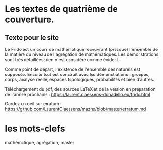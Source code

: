 # Les textes de quatrième de couverture.


## Texte pour le site
Le Frido est un cours de mathématique recouvrant (presque) l'ensemble de la matière du niveau de l'agrégation de mathématiques. Les démonstrations sont très détaillées; rien n'est considéré comme évident.

Comme point de départ, l'existence de l'ensemble des naturels est supposée. Ensuite tout est construit avec les démonstrations : groupes, corps, analyse réelle, espaces topologiques, probabilités et bien d'autres.

Téléchargement du pdf, des sources LaTeX et de la version en préparation de l'année prochaine :
https://laurent.claessens-donadello.eu/frido.html

Gardez un oeil sur erratum :
https://github.com/LaurentClaessens/mazhe/blob/master/erratum.md

# les mots-clefs

mathématique, agrégation, master
